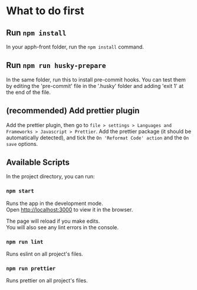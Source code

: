 # What to do first

## Run `npm install`

In your apph-front folder, run the `npm install` command.

## Run `npm run husky-prepare`

In the same folder, run this to install pre-commit hooks. You can
test them by editing the 'pre-commit' file in the '.husky' folder
and adding 'exit 1' at the end of the file.

## (recommended) Add prettier plugin

Add the prettier plugin, then go to `file > settings > Languages and Frameworks > Javascript > Prettier`.
Add the prettier package (it should be automatically detected), and
tick the `On 'Reformat Code' action` and the `On save` options.

## Available Scripts

In the project directory, you can run:

### `npm start`

Runs the app in the development mode.\
Open [http://localhost:3000](http://localhost:3000) to view it in the browser.

The page will reload if you make edits.\
You will also see any lint errors in the console.

### `npm run lint`

Runs eslint on all project's files.

### `npm run prettier`

Runs prettier on all project's files.
